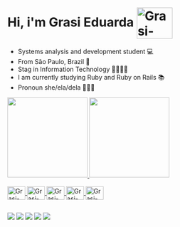 # Hi, i'm Grasi Eduarda <img align="center" alt="Grasi-Flutter" height="70" width="80" src="https://media2.giphy.com/media/3oKIPyD5zyOZD0SGM8/giphy.gif?cid=790b7611259ae4872ed307fef1fe9b322828cc61f6170ddf&rid=giphy.gif&ct=s">

- Systems analysis and development student 💻
- From São Paulo, Brazil 🌴
- Stag in Information Technology 👩🏼‍💻💜
- I am currently studying Ruby and Ruby on Rails 📚
- Pronoun she/ela/dela 👩🏼‍🎓
 <div>
  <a href="https://github.com/grasi-dot">
  <img height="180em" src="https://github-readme-stats.vercel.app/api?username=grasi-dot&show_icons=true&theme=midnight-purple&include_all_commits=true&count_private=true"/>
  <img height="180em" src="https://github-readme-stats.vercel.app/api/top-langs/?username=grasi-dot&layout=compact&langs_count=7&theme=midnight-purple"/>
</div>
<div style="display: inline_block"><br>
  <img align="center" alt="Grasi-Flutter" height="30" width="40" src="https://cdn.jsdelivr.net/gh/devicons/devicon/icons/flutter/flutter-plain.svg">
  <img align="center" alt="Grasi-Rails" height="30" width="40" 
src="https://cdn.jsdelivr.net/gh/devicons/devicon/icons/rails/rails-plain.svg">
   <img align="center" alt="Grasi-Ruby" height="30" width="40" src="https://cdn.jsdelivr.net/gh/devicons/devicon/icons/ruby/ruby-original.svg">  
  <img align="center" alt="Grasi-Dart" height="30" width="40" src="https://cdn.jsdelivr.net/gh/devicons/devicon/icons/dart/dart-original.svg">
  <img align="center" alt="Grasi-Python" height="30" width="40" src="https://cdn.jsdelivr.net/gh/devicons/devicon/icons/python/python-original.svg">
</div>
 
   ##
 
<div> 
   <a href = "mailto:grasieduarda775@gmail.com"><img src="https://img.shields.io/badge/-Gmail-%23333?style=for-the-badge&logo=gmail&logoColor=white" target="_blank"></a>
  <a href="https://www.linkedin.com/in/grasi-eduardaads/" target="_blank"><img src="https://img.shields.io/badge/-LinkedIn-%230077B5?style=for-the-badge&logo=linkedin&logoColor=white" target="_blank"></a> 
   <a href="https://www.instagram.com/grasi_eduarda_/" target="_blank"><img src="https://img.shields.io/badge/-Instagram-%23E4405F?style=for-the-badge&logo=instagram&logoColor=white" target="_blank"></a>
 <a href="https://www.facebook.com/profile.php?id=100009196117451" target="_blank"><img src="https://img.shields.io/badge/Facebook-1877F2?style=for-the-badge&logo=facebook&logoColor=white"></a>
 <a href="https://twitter.com/GrasielaEduard1" target="_blank"><img src="https://img.shields.io/badge/Twitter-1DA1F2?style=for-the-badge&logo=twitter&logoColor=white"></a>
 
</div>
